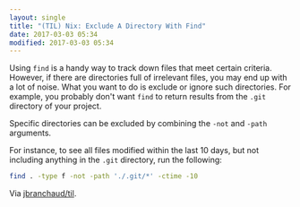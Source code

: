 ```yaml
---
layout: single
title: "(TIL) Nix: Exclude A Directory With Find"
date: 2017-03-03 05:34
modified: 2017-03-03 05:34
---
```


Using `find` is a handy way to track down files that meet certain criteria.
However, if there are directories full of irrelevant files, you may end up
with a lot of noise. What you want to do is exclude or ignore such
directories. For example, you probably don't want `find` to return results
from the `.git` directory of your project.

Specific directories can be excluded by combining the `-not` and `-path`
arguments.

For instance, to see all files modified within the last 10 days, but not
including anything in the `.git` directory, run the following:

```bash
find . -type f -not -path './.git/*' -ctime -10
```

Via [jbranchaud/til](https://github.com/jbranchaud/til).

